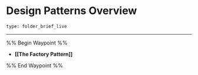# Design Patterns Overview
 
```ccard
type: folder_brief_live
```
 
---

%% Begin Waypoint %%
- **[[The Factory Pattern]]**

%% End Waypoint %%